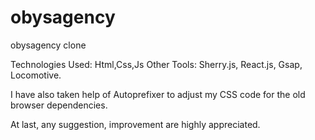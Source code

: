 # obysagency
obysagency clone

Technologies Used: Html,Css,Js
Other Tools: Sherry.js, React.js, Gsap, Locomotive.

I have also taken help of Autoprefixer to adjust my CSS code for the old browser dependencies. 

At last, any suggestion, improvement are highly appreciated.
